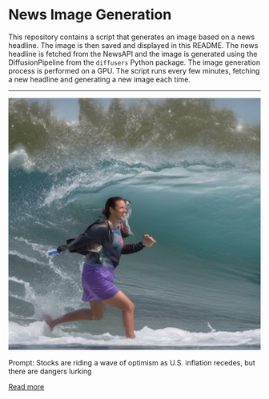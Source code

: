 # News Image Generation
This repository contains a script that generates an image based on a news headline. The image is then saved and displayed in this README.
The news headline is fetched from the NewsAPI and the image is generated using the DiffusionPipeline from the `diffusers` Python package. The image generation process is performed on a GPU.
The script runs every few minutes, fetching a new headline and generating a new image each time.

---

![Generated Image](image.png)

Prompt: Stocks are riding a wave of optimism as U.S. inflation recedes, but there are dangers lurking

[Read more](https://www.marketwatch.com/story/stocks-are-riding-a-wave-of-optimism-as-u-s-inflation-recedes-but-there-are-dangers-lurking-8b3ba511)